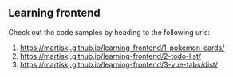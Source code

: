 ## Learning frontend

Check out the code samples by heading to the following urls: 

1. https://martiskj.github.io/learning-frontend/1-pokemon-cards/
1. https://martiskj.github.io/learning-frontend/2-todo-list/
1. https://martiskj.github.io/learning-frontend/3-vue-tabs/dist/